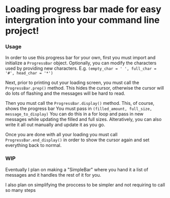 # Loading progress bar made for easy intergration into your command line project!

### Usage

In order to use this progress bar for your own, first you must import and initialize a `ProgressBar` object.
Optionally, you can modify the characters used by providing new characters. 
E.g. `(empty_char = ' ', full_char = '#', head_char = '*')`

Next, prior to printing out your loading screen, you must call the `ProgressBar.prep()` method.
This hides the cursor, otherwise the cursor will do lots of flashing and the messages will be hard to read.

Then you must call the `ProgressBar.display()` method. This, of course, shows the progress bar
You must pass in `(filled_amount, full_size, message_to_display)`
You can do this in a for loop and pass in new messages while updating the filled and full sizes.
Alteratively, you can also write it all out manually and update it as you go.

Once you are done with all your loading you must call `ProgressBar.end_display()`
in order to show the cursor again and set everything back to normal.

### WIP

Eventually I plan on making a "SimpleBar" where you hand it a list of messages and it handles the rest of it for you. 

I also plan on simplifying the proccess to be simpler and not requiring to call so many steps
